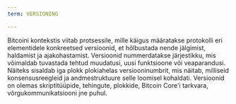 ```yaml
---
term: VERSIONING

---
```

Bitcoini kontekstis viitab protsessile, mille käigus määratakse protokolli eri elementidele konkreetsed versioonid, et hõlbustada nende jälgimist, haldamist ja ajakohastamist. Versioonid nummerdatakse järjestikku, mis võimaldab tuvastada tehtud muudatusi, uusi funktsioone või veaparandusi. Näiteks sisaldab iga plokk plokiahelas versiooninumbrit, mis näitab, milliseid konsensusreegleid ja andmestruktuure selle loomisel kohaldati. Versioonid on olemas skriptitüüpide, tehingute, plokkide, Bitcoin Core'i tarkvara, võrgukommunikatsiooni jne puhul.